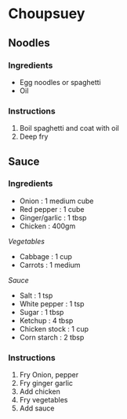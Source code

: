 # Choupsuey

## Noodles

### Ingredients

- Egg noodles or spaghetti
- Oil

### Instructions
1. Boil spaghetti and coat with oil
2. Deep fry


## Sauce

### Ingredients
- Onion             : 1 medium cube
- Red pepper        : 1 cube
- Ginger/garlic     : 1 tbsp
- Chicken           : 400gm

*Vegetables*
- Cabbage           : 1 cup
- Carrots           : 1 medium

*Sauce*
- Salt              : 1 tsp
- White pepper      : 1 tsp
- Sugar             : 1 tbsp
- Ketchup           : 4 tbsp
- Chicken stock     : 1 cup
- Corn starch       : 2 tbsp

### Instructions

1. Fry Onion, pepper
2. Fry ginger garlic
3. Add chicken
4. Fry vegetables
5. Add sauce